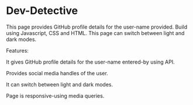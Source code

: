 # Dev-Detective
This page provides GitHub profile details for the user-name provided. Build using Javascript, CSS and HTML. This page can switch between light and dark modes.

Features:

It gives GitHub profile details for the user-name entered-by using API.

Provides social media handles of the user.

It can switch between light and dark modes.

Page is responsive-using media queries.
